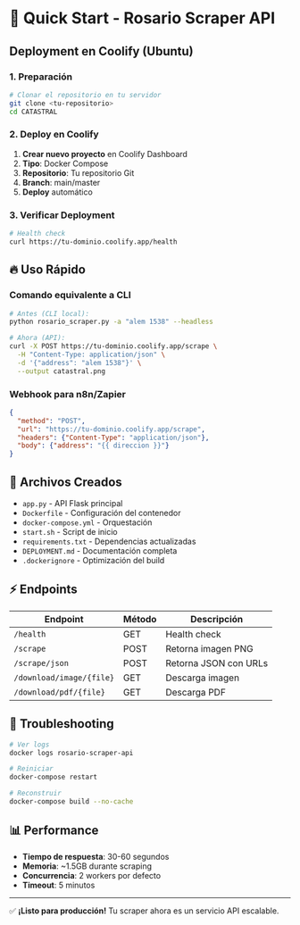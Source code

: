 # 🚀 Quick Start - Rosario Scraper API

## Deployment en Coolify (Ubuntu)

### 1. Preparación
```bash
# Clonar el repositorio en tu servidor
git clone <tu-repositorio>
cd CATASTRAL
```

### 2. Deploy en Coolify
1. **Crear nuevo proyecto** en Coolify Dashboard
2. **Tipo**: Docker Compose
3. **Repositorio**: Tu repositorio Git
4. **Branch**: main/master
5. **Deploy** automático

### 3. Verificar Deployment
```bash
# Health check
curl https://tu-dominio.coolify.app/health
```

## 🔥 Uso Rápido

### Comando equivalente a CLI
```bash
# Antes (CLI local):
python rosario_scraper.py -a "alem 1538" --headless

# Ahora (API):
curl -X POST https://tu-dominio.coolify.app/scrape \
  -H "Content-Type: application/json" \
  -d '{"address": "alem 1538"}' \
  --output catastral.png
```

### Webhook para n8n/Zapier
```json
{
  "method": "POST",
  "url": "https://tu-dominio.coolify.app/scrape",
  "headers": {"Content-Type": "application/json"},
  "body": {"address": "{{ direccion }}"}
}
```

## 📁 Archivos Creados

- `app.py` - API Flask principal
- `Dockerfile` - Configuración del contenedor
- `docker-compose.yml` - Orquestación
- `start.sh` - Script de inicio
- `requirements.txt` - Dependencias actualizadas
- `DEPLOYMENT.md` - Documentación completa
- `.dockerignore` - Optimización del build

## ⚡ Endpoints

| Endpoint | Método | Descripción |
|----------|--------|-------------|
| `/health` | GET | Health check |
| `/scrape` | POST | Retorna imagen PNG |
| `/scrape/json` | POST | Retorna JSON con URLs |
| `/download/image/{file}` | GET | Descarga imagen |
| `/download/pdf/{file}` | GET | Descarga PDF |

## 🔧 Troubleshooting

```bash
# Ver logs
docker logs rosario-scraper-api

# Reiniciar
docker-compose restart

# Reconstruir
docker-compose build --no-cache
```

## 📊 Performance

- **Tiempo de respuesta**: 30-60 segundos
- **Memoria**: ~1.5GB durante scraping
- **Concurrencia**: 2 workers por defecto
- **Timeout**: 5 minutos

---

✅ **¡Listo para producción!** Tu scraper ahora es un servicio API escalable.